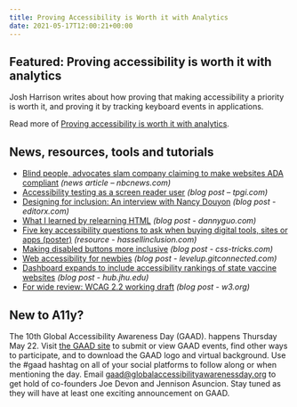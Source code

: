 ```yaml
---
title: Proving Accessibility is Worth it with Analytics
date: 2021-05-17T12:00:21+00:00
---
```


## Featured: Proving accessibility is worth it with analytics

Josh Harrison writes about how proving that making accessibility a priority is worth it, and proving it by tracking keyboard events in applications.

Read more of [Proving accessibility is worth it with analytics](https://blogs.intuit.com/blog/2021/05/06/proving-accessibility-is-worth-it-with-analytics/).

## News, resources, tools and tutorials

- [Blind people, advocates slam company claiming to make websites ADA compliant](https://www.nbcnews.com/tech/innovation/blind-people-advocates-slam-company-claiming-make-websites-ada-compliant-n1266720) *(news article – nbcnews.com)*
- [Accessibility testing as a screen reader user](https://www.tpgi.com/accessibility-testing-as-a-screen-reader-user/) *(blog post – tpgi.com)*
- [Designing for inclusion: An interview with Nancy Douyon](https://www.editorx.com/shaping-design/article/nancy-douyon-interview) *(blog post - editorx.com)*
- [What I learned by relearning HTML](https://www.dannyguo.com/blog/what-i-learned-by-relearning-html) *(blog post - dannyguo.com)*
- [Five key accessibility questions to ask when buying digital tools, sites or apps (poster)](https://www.hassellinclusion.com/blog/accessible-procurement-outsourcing-poster/) *(resource - hassellinclusion.com)*
- [Making disabled buttons more inclusive](https://css-tricks.com/making-disabled-buttons-more-inclusive/) *(blog post - css-tricks.com)*
- [Web accessibility for newbies](https://levelup.gitconnected.com/web-accessibility-for-newbies-1098fa15f9f0) *(blog post - levelup.gitconnected.com)*
- [Dashboard expands to include accessibility rankings of state vaccine websites](https://hub.jhu.edu/2021/04/06/data-visualization-dashboard-ranks-vaccine-websites/) *(blog post - hub.jhu.edu)*
- [For wide review: WCAG 2.2 working draft](https://www.w3.org/blog/news/archives/9052) *(blog post - w3.org)*

## New to A11y?

The 10th Global Accessibility Awareness Day (GAAD). happens Thursday May 22. Visit [the GAAD site](https://www.globalaccessibilityawarenessday.org) to submit or view GAAD events, find other ways to participate, and to download the GAAD logo and virtual background. Use the #gaad hashtag on all of your social platforms to follow along or when mentioning the day. Email <gaad@globalaccessibilityawarenessday.org> to get hold of co-founders Joe Devon and Jennison Asuncion. Stay tuned as they will have at least one exciting announcement on GAAD.
